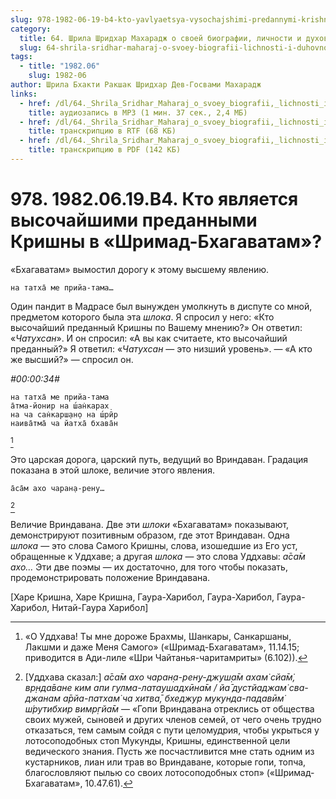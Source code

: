```yaml
---
slug: 978-1982-06-19-b4-kto-yavlyaetsya-vysochajshimi-predannymi-krishny-v-shrimad-bhagavatam
category:
  title: 64. Шрила Шридхар Махарадж о своей биографии, личности и духовном опыте
  slug: 64-shrila-sridhar-maharaj-o-svoey-biografii-lichnosti-i-duhovnom-opyte
tags:
  - title: "1982.06"
    slug: 1982-06
author: Шрила Бхакти Ракшак Шридхар Дев-Госвами Махарадж
links:
  - href: /dl/64._Shrila_Sridhar_Maharaj_o_svoey_biografii,_lichnosti_i_duhovnom_opyte/978_1982.06.19.B4_SridharMj_Kto_javljaetsja_vysochajshimi_predannymi_Krishny_v_Shrimad-Bhagavatam.mp3
    title: аудиозапись в MP3 (1 мин. 37 сек., 2,4 МБ)
  - href: /dl/64._Shrila_Sridhar_Maharaj_o_svoey_biografii,_lichnosti_i_duhovnom_opyte/978_1982.06.19.B4_SridharMj_Kto_javljaetsja_vysochajshimi_predannymi_Krishny_v_Shrimad-Bhagavatam.rtf
    title: транскрипцию в RTF (68 КБ)
  - href: /dl/64._Shrila_Sridhar_Maharaj_o_svoey_biografii,_lichnosti_i_duhovnom_opyte/978_1982.06.19.B4_SridharMj_Kto_javljaetsja_vysochajshimi_predannymi_Krishny_v_Shrimad-Bhagavatam.pdf
    title: транскрипцию в PDF (142 КБ)
---
```


# 978. 1982.06.19.B4. Кто является высочайшими преданными Кришны в «Шримад-Бхагаватам»?

«Бхагаватам» вымостил дорогу к этому высшему явлению.

    на татха̄ ме прийа-тама…

Один пандит в Мадрасе был вынужден умолкнуть в диспуте со мной, предметом которого была эта *шлока*. Я спросил у него: «Кто высочайший преданный Кришны по Вашему мнению?» Он ответил: «*Чатухсан*». И он спросил: «А вы как считаете, кто высочайший преданный?» Я ответил: «*Чатухсан* — это низший уровень». — «А кто же высший?» — спросил он.

*#00:00:34#*

    на татха̄ ме прийа-тама
    а̄тма-йонир на ш́ан̇карах̣
    на ча сан̇карш̣ан̣о на ш́рӣр
    наива̄тма̄ ча йатха̄ бхава̄н
[^_ftn1]

Это царская дорога, царский путь, ведущий во Вриндаван. Градация показана в этой шлоке, величие этого явления.

    а̄са̄м ахо чаран̣а-рен̣у…
[^_ftn2]

Величие Вриндавана. Две эти *шлоки* «Бхагаватам» показывают, демонстрируют позитивным образом, где этот Вриндаван. Одна *шлока* — это слова Самого Кришны, слова, изошедшие из Его уст, обращенные к Уддхаве; а другая *шлока* — это слова Уддхавы: *а̄са̄м ахо…* Эти две поэмы — их достаточно, для того чтобы показать, продемонстрировать положение Вриндавана.

[Харе Кришна, Харе Кришна, Гаура-Харибол, Гаура-Харибол, Гаура-Харибол, Нитай-Гаура Харибол]



[^_ftn1]: «О Уддхава! Ты мне дороже Брахмы, Шанкары, Санкаршаны, Лакшми и даже Меня Самого» («Шримад-Бхагаватам», 11.14.15; приводится в Ади-лиле «Шри Чайтанья-чаритамриты» (6.102)).

[^_ftn2]: [Уддхава сказал:] *а̄са̄м ахо чаран̣а-рен̣у-джуш̣а̄м ахам̇ сйа̄м̇, вр̣нда̄ване ким апи гулма-латаушадхӣна̄м / йа̄ дустйаджам̇ сва-джанам а̄рйа-патхам̇ ча хитва̄, бхеджур мукунда-падавӣм̇ ш́рутибхир вимр̣гйа̄м* — «Гопи Вриндавана отреклись от общества своих мужей, сыновей и других членов семей, от чего очень трудно отказаться, тем самым сойдя с пути целомудрия, чтобы укрыться у лотосоподобных стоп Мукунды, Кришны, единственной цели ведического знания. Пусть же посчастливится мне стать одним из кустарников, лиан или трав во Вриндаване, которые гопи, топча, благословляют пылью со своих лотосоподобных стоп» («Шримад-Бхагаватам», 10.47.61).

